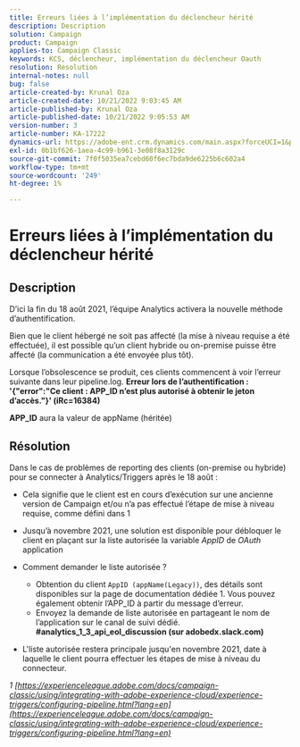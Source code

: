 ```yaml
---
title: Erreurs liées à l’implémentation du déclencheur hérité
description: Description
solution: Campaign
product: Campaign
applies-to: Campaign Classic
keywords: KCS, déclencheur, implémentation du déclencheur Oauth
resolution: Resolution
internal-notes: null
bug: false
article-created-by: Krunal Oza
article-created-date: 10/21/2022 9:03:45 AM
article-published-by: Krunal Oza
article-published-date: 10/21/2022 9:05:53 AM
version-number: 3
article-number: KA-17222
dynamics-url: https://adobe-ent.crm.dynamics.com/main.aspx?forceUCI=1&pagetype=entityrecord&etn=knowledgearticle&id=d63b333e-1f51-ed11-bba2-0022480867fb
exl-id: 0b1bf626-1aea-4c99-b961-3e08f8a3129c
source-git-commit: 7f0f5035ea7cebd60f6ec7bda9de6225b6c602a4
workflow-type: tm+mt
source-wordcount: '249'
ht-degree: 1%

---
```


# Erreurs liées à l’implémentation du déclencheur hérité

## Description


D’ici la fin du 18 août 2021, l’équipe Analytics activera la nouvelle méthode d’authentification.

Bien que le client hébergé ne soit pas affecté (la mise à niveau requise a été effectuée), il est possible qu’un client hybride ou on-premise puisse être affecté (la communication a été envoyée plus tôt).

Lorsque l’obsolescence se produit, ces clients commencent à voir l’erreur suivante dans leur pipeline.log.
<b>Erreur lors de l’authentification : &#39;{&quot;error&quot;:&quot;Ce client : APP_ID n’est plus autorisé à obtenir le jeton d’accès.&quot;}&#39; (iRc=16384)</b>

<b>APP_ID</b> aura la valeur de appName (héritée)


## Résolution


Dans le cas de problèmes de reporting des clients (on-premise ou hybride) pour se connecter à Analytics/Triggers après le 18 août :

- Cela signifie que le client est en cours d’exécution sur une ancienne version de Campaign et/ou n’a pas effectué l’étape de mise à niveau requise, comme défini dans 1
- Jusqu’à novembre 2021, une solution est disponible pour débloquer le client en plaçant sur la liste autorisée la variable *AppID* de *OAuth* application
- Comment demander le liste autorisée ?

   - Obtention du client `AppID (appName(Legacy))`, des détails sont disponibles sur la page de documentation dédiée 1. Vous pouvez également obtenir l’APP_ID à partir du message d’erreur.
   - Envoyez la demande de liste autorisée en partageant le nom de l’application sur le canal de suivi dédié. <b>#analytics_1_3_api_eol_discussion (sur adobedx.slack.com)</b>
- L&#39;liste autorisée restera principale jusqu&#39;en novembre 2021, date à laquelle le client pourra effectuer les étapes de mise à niveau du connecteur.


*1 [https://experienceleague.adobe.com/docs/campaign-classic/using/integrating-with-adobe-experience-cloud/experience-triggers/configuring-pipeline.html?lang=en](https://experienceleague.adobe.com/docs/campaign-classic/using/integrating-with-adobe-experience-cloud/experience-triggers/configuring-pipeline.html?lang=en)*
